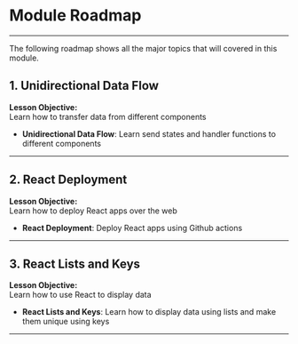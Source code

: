 # Module Roadmap

---

The following roadmap shows all the major topics that will covered in this module.

## **1. Unidirectional Data Flow**
**Lesson Objective:**  
Learn how to transfer data from different components

- **Unidirectional Data Flow**: Learn send states and handler functions to different components

---

## **2. React Deployment**
**Lesson Objective:**  
Learn how to deploy React apps over the web

- **React Deployment**: Deploy React apps using Github actions

---

## **3. React Lists and Keys**
**Lesson Objective:**  
Learn how to use React to display data

- **React Lists and Keys**: Learn how to display data using lists and make them unique using keys

---
